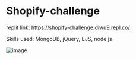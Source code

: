 # Shopify-challenge
replit link: https://shopify-challenge.diwu9.repl.co/


Skills used: MongoDB, jQuery, EJS, node.js


![image](https://user-images.githubusercontent.com/95495325/169831884-36496f51-7611-40e9-be16-28a32c8d5f16.png)
